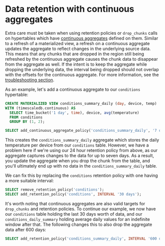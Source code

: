 # Data retention with continuous aggregates

Extra care must be taken when using retention policies or `drop_chunks` calls on
hypertables which have [continuous aggregates][continuous_aggregates] defined on
them. Similar to a refresh of a materialized view, a refresh on a continuous aggregate
updates the aggregate to reflect changes in the underlying source data. This means
that any chunks that are dropped in the region still being refreshed by the
continuous aggregate causes the chunk data to disappear from the aggregate as
well. If the intent is to keep the aggregate while dropping the underlying data,
the interval being dropped should not overlap with the offsets for the continuous
aggregate. For more information, see the [troubleshooting section][troubleshooting].


As an example, let's add a continuous aggregate to our `conditions` hypertable:
```sql
CREATE MATERIALIZED VIEW conditions_summary_daily (day, device, temp)
WITH (timescaledb.continuous) AS
  SELECT time_bucket('1 day', time), device, avg(temperature)
  FROM conditions
  GROUP BY (1, 2);

SELECT add_continuous_aggregate_policy('conditions_summary_daily', '7 days', '1 day', '1 day');
```

This creates the `conditions_summary_daily` aggregate which stores the daily
temperature per device from our `conditions` table. However, we have a problem here
if we're using our 24 hour retention policy from above, as our aggregate captures
changes to the data for up to seven days. As a result, you update the aggregate
when you drop the chunk from the table, and you'll ultimately end up with no data in the
`conditions_summary_daily` table.

We can fix this by replacing the `conditions` retention policy with one having a more
suitable interval:
```sql
SELECT remove_retention_policy('conditions');
SELECT add_retention_policy('conditions', INTERVAL '30 days');
```

It's worth noting that continuous aggregates are also valid targets for `drop_chunks`
and retention policies. To continue our example, we now have our `conditions` table
holding the last 30 days worth of data, and our `conditions_daily_summary` holding
average daily values for an indefinite window after that. The following changes
this to also drop the aggregate data after 600 days:

```sql
SELECT add_retention_policy('conditions_summary_daily', INTERVAL '600 days');
```

[drop_chunks]: /api/:currentVersion:/hypertable/drop_chunks
[add_retention_policy]: /api/:currentVersion:/data-retention/add_retention_policy
[continuous_aggregates]: /how-to-guides/continuous-aggregates
[troubleshooting]: /how-to-guides/continuous-aggregates/troubleshooting/
